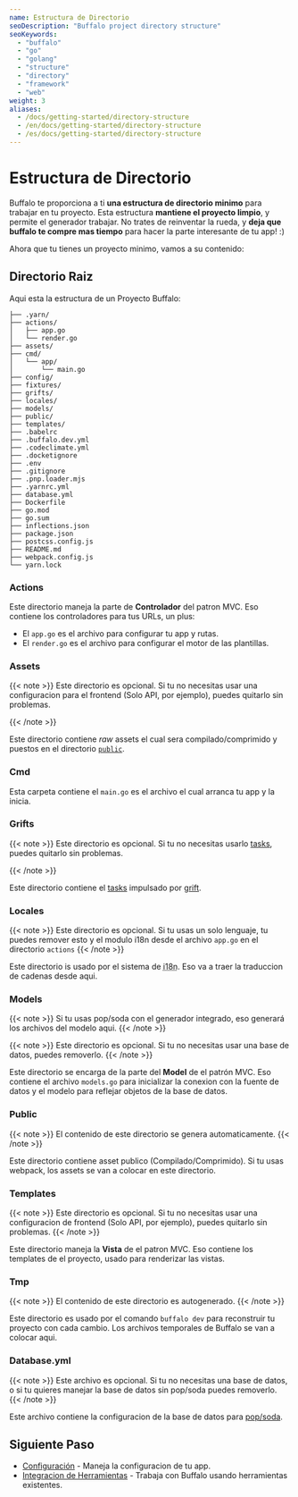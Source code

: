 ```yaml
---
name: Estructura de Directorio
seoDescription: "Buffalo project directory structure"
seoKeywords: 
  - "buffalo"
  - "go"
  - "golang"
  - "structure"
  - "directory"
  - "framework"
  - "web"
weight: 3
aliases:
  - /docs/getting-started/directory-structure
  - /en/docs/getting-started/directory-structure
  - /es/docs/getting-started/directory-structure
---
```


# Estructura de Directorio

Buffalo te proporciona a ti **una estructura de directorio minimo** para trabajar en tu proyecto. Esta estructura **mantiene el proyecto limpio**, y permite el generador trabajar. No trates de reinventar la rueda, y **deja que buffalo te compre mas tiempo** para hacer la parte interesante de tu app! :)

Ahora que tu tienes un proyecto minimo, vamos a su contenido:

## Directorio Raiz

Aqui esta la estructura de un Proyecto Buffalo:

``` erb
├── .yarn/
├── actions/
│	├── app.go
│	└── render.go
├── assets/
├── cmd/
│	└── app/
│		└── main.go
├── config/
├── fixtures/
├── grifts/
├── locales/
├── models/
├── public/
├── templates/
├── .babelrc
├── .buffalo.dev.yml
├── .codeclimate.yml
├── .docketignore
├── .env
├── .gitignore
├── .pnp.loader.mjs
├── .yarnrc.yml
├── database.yml
├── Dockerfile
├── go.mod
├── go.sum
├── inflections.json
├── package.json
├── postcss.config.js
├── README.md
├── webpack.config.js
└── yarn.lock
```

### Actions

Este directorio maneja la parte de **Controlador** del patron MVC. Eso contiene los controladores para tus URLs, un plus:

* El `app.go` es el archivo para configurar tu app y rutas.
* El `render.go` es el archivo para configurar el motor de las plantillas.

### Assets

{{< note >}}
Este directorio es opcional. Si tu no necesitas usar una configuracion para el frontend (Solo API, por ejemplo), puedes quitarlo sin problemas.

{{< /note >}}

Este directorio contiene *raw* assets el cual sera compilado/comprimido y puestos en el directorio [`public`](#public).

### Cmd

Esta carpeta contiene el `main.go` es el archivo el cual arranca tu app y la inicia.

### Grifts

{{< note >}}
Este directorio es opcional. Si tu no necesitas usarlo [tasks](/documentation/guides/tasks), puedes quitarlo sin problemas.

{{< /note >}}


Este directorio contiene el [tasks](/documentation/guides/tasks) impulsado por [grift](https://github.com/markbates/grift).

### Locales

{{< note >}}
Este directorio es opcional. Si tu usas un solo lenguaje, tu puedes remover esto y el modulo i18n desde el archivo `app.go` en el directorio `actions`
{{< /note >}}

Este directorio is usado por el sistema de <abbr title="internationalization">i18n</abbr>. Eso va a traer la traduccion de cadenas desde aqui.

### Models

{{< note >}}
Si tu usas pop/soda con el generador integrado, eso generará los archivos del modelo aqui.
{{< /note >}}

{{< note >}}
Este directorio es opcional. Si tu no necesitas usar una base de datos, puedes removerlo.
{{< /note >}}

Este directorio se encarga de la parte del **Model** de el patrón MVC. Eso contiene el archivo `models.go` para inicializar la conexion con la fuente de datos y el modelo para reflejar objetos de la base de datos.

### Public

{{< note >}}
El contenido de este directorio se genera automaticamente.
{{< /note >}}

Este directorio contiene asset publico (Compilado/Comprimido). Si tu usas webpack, los assets se van a colocar en este directorio.

### Templates

{{< note >}}
Este directorio es opcional. Si tu no necesitas usar una configuracion de frontend (Solo API, por ejemplo), puedes quitarlo sin problemas.
{{< /note >}}

Este directorio maneja la **Vista** de el patron MVC. Eso contiene los templates de el proyecto, usado para renderizar las vistas.

### Tmp

{{< note >}}
El contenido de este directorio es autogenerado.
{{< /note >}}

Este directorio es usado por el comando `buffalo dev` para reconstruir tu proyecto con cada cambio. Los archivos temporales de Buffalo se van a colocar aqui.

### Database.yml

{{< note >}}
Este archivo es opcional. Si tu no necesitas una base de datos, o si tu quieres manejar la base de datos sin pop/soda puedes removerlo.
{{< /note >}}

Este archivo contiene la configuracion de la base de datos para [pop/soda](https://github.com/gobuffalo/pop).

## Siguiente Paso

* [Configuración](/es/documentation/getting_started/configuration) -  Maneja la configuracion de tu app.
* [Integracion de Herramientas](/es/documentation/getting_started/integrations) - Trabaja con Buffalo usando herramientas existentes.
